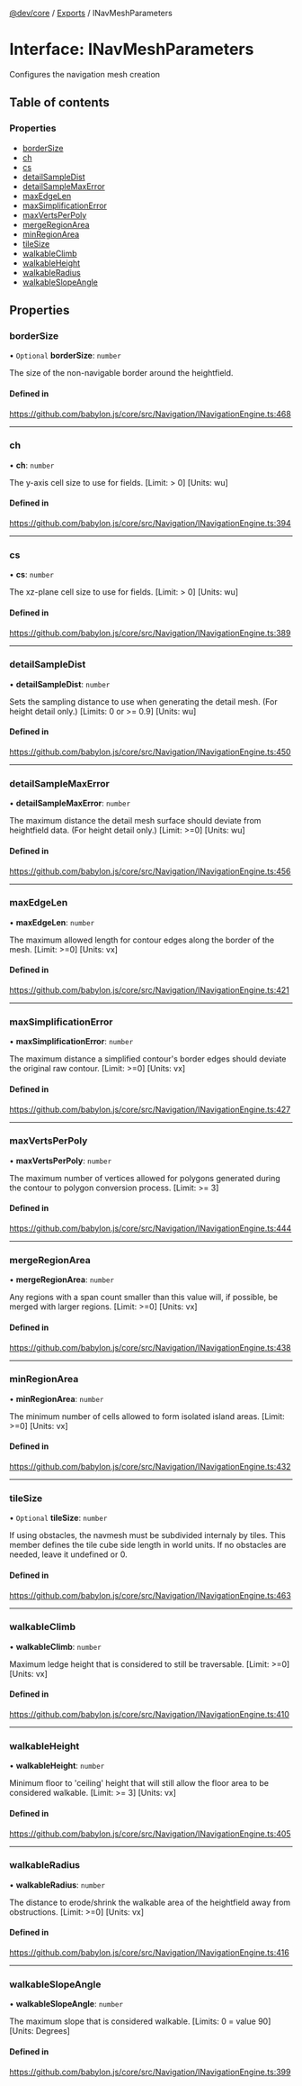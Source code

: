 [@dev/core](../README.md) / [Exports](../modules.md) / INavMeshParameters

# Interface: INavMeshParameters

Configures the navigation mesh creation

## Table of contents

### Properties

- [borderSize](INavMeshParameters.md#bordersize)
- [ch](INavMeshParameters.md#ch)
- [cs](INavMeshParameters.md#cs)
- [detailSampleDist](INavMeshParameters.md#detailsampledist)
- [detailSampleMaxError](INavMeshParameters.md#detailsamplemaxerror)
- [maxEdgeLen](INavMeshParameters.md#maxedgelen)
- [maxSimplificationError](INavMeshParameters.md#maxsimplificationerror)
- [maxVertsPerPoly](INavMeshParameters.md#maxvertsperpoly)
- [mergeRegionArea](INavMeshParameters.md#mergeregionarea)
- [minRegionArea](INavMeshParameters.md#minregionarea)
- [tileSize](INavMeshParameters.md#tilesize)
- [walkableClimb](INavMeshParameters.md#walkableclimb)
- [walkableHeight](INavMeshParameters.md#walkableheight)
- [walkableRadius](INavMeshParameters.md#walkableradius)
- [walkableSlopeAngle](INavMeshParameters.md#walkableslopeangle)

## Properties

### borderSize

• `Optional` **borderSize**: `number`

The size of the non-navigable border around the heightfield.

#### Defined in

https://github.com/babylon.js/core/src/Navigation/INavigationEngine.ts:468

___

### ch

• **ch**: `number`

The y-axis cell size to use for fields. [Limit: > 0] [Units: wu]

#### Defined in

https://github.com/babylon.js/core/src/Navigation/INavigationEngine.ts:394

___

### cs

• **cs**: `number`

The xz-plane cell size to use for fields. [Limit: > 0] [Units: wu]

#### Defined in

https://github.com/babylon.js/core/src/Navigation/INavigationEngine.ts:389

___

### detailSampleDist

• **detailSampleDist**: `number`

Sets the sampling distance to use when generating the detail mesh.
(For height detail only.) [Limits: 0 or >= 0.9] [Units: wu]

#### Defined in

https://github.com/babylon.js/core/src/Navigation/INavigationEngine.ts:450

___

### detailSampleMaxError

• **detailSampleMaxError**: `number`

The maximum distance the detail mesh surface should deviate from heightfield
data. (For height detail only.) [Limit: >=0] [Units: wu]

#### Defined in

https://github.com/babylon.js/core/src/Navigation/INavigationEngine.ts:456

___

### maxEdgeLen

• **maxEdgeLen**: `number`

The maximum allowed length for contour edges along the border of the mesh. [Limit: >=0] [Units: vx]

#### Defined in

https://github.com/babylon.js/core/src/Navigation/INavigationEngine.ts:421

___

### maxSimplificationError

• **maxSimplificationError**: `number`

The maximum distance a simplified contour's border edges should deviate
the original raw contour. [Limit: >=0] [Units: vx]

#### Defined in

https://github.com/babylon.js/core/src/Navigation/INavigationEngine.ts:427

___

### maxVertsPerPoly

• **maxVertsPerPoly**: `number`

The maximum number of vertices allowed for polygons generated during the
contour to polygon conversion process. [Limit: >= 3]

#### Defined in

https://github.com/babylon.js/core/src/Navigation/INavigationEngine.ts:444

___

### mergeRegionArea

• **mergeRegionArea**: `number`

Any regions with a span count smaller than this value will, if possible,
be merged with larger regions. [Limit: >=0] [Units: vx]

#### Defined in

https://github.com/babylon.js/core/src/Navigation/INavigationEngine.ts:438

___

### minRegionArea

• **minRegionArea**: `number`

The minimum number of cells allowed to form isolated island areas. [Limit: >=0] [Units: vx]

#### Defined in

https://github.com/babylon.js/core/src/Navigation/INavigationEngine.ts:432

___

### tileSize

• `Optional` **tileSize**: `number`

If using obstacles, the navmesh must be subdivided internaly by tiles.
This member defines the tile cube side length in world units.
If no obstacles are needed, leave it undefined or 0.

#### Defined in

https://github.com/babylon.js/core/src/Navigation/INavigationEngine.ts:463

___

### walkableClimb

• **walkableClimb**: `number`

Maximum ledge height that is considered to still be traversable. [Limit: >=0] [Units: vx]

#### Defined in

https://github.com/babylon.js/core/src/Navigation/INavigationEngine.ts:410

___

### walkableHeight

• **walkableHeight**: `number`

Minimum floor to 'ceiling' height that will still allow the floor area to
be considered walkable. [Limit: >= 3] [Units: vx]

#### Defined in

https://github.com/babylon.js/core/src/Navigation/INavigationEngine.ts:405

___

### walkableRadius

• **walkableRadius**: `number`

The distance to erode/shrink the walkable area of the heightfield away from
obstructions.  [Limit: >=0] [Units: vx]

#### Defined in

https://github.com/babylon.js/core/src/Navigation/INavigationEngine.ts:416

___

### walkableSlopeAngle

• **walkableSlopeAngle**: `number`

The maximum slope that is considered walkable. [Limits: 0 = value  90] [Units: Degrees]

#### Defined in

https://github.com/babylon.js/core/src/Navigation/INavigationEngine.ts:399
